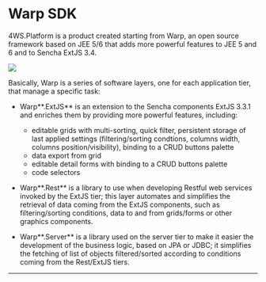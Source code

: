 # Warp SDK

4WS.Platform is a product created starting from Warp, an open source framework based on JEE 5/6 that adds more powerful features to JEE 5 and 6 and to Sencha ExtJS 3.4.

![](http://4wsplatform.org/wp-content/uploads/2018/02/tech.png)

Basically, Warp is a series of software layers, one for each application tier, that manage a specific task:

* Warp**.ExtJS** is an extension to the Sencha components ExtJS 3.3.1 and enriches them by providing more powerful features, including:
  * editable grids with multi-sorting, quick filter, persistent storage of last applied settings \(filtering/sorting condtions, columns width, columns position/visibility\), binding to a CRUD buttons palette
  * data export from grid
  * editable detail forms with binding to a CRUD buttons palette
  * code selectors

* Warp**.Rest** is a library to use when developing Restful web services invoked by the ExtJS tier; this layer automates and simplifies the retrieval of data coming from the ExtJS components, such as filtering/sorting conditions, data to and from grids/forms or other graphics components.
* Warp**.Server** is a library used on the server tier to make it easier the development of the business logic, based on JPA or JDBC; it simplifies the fetching of list of objects filtered/sorted according to conditions coming from the Rest/ExtJS tiers.

---



